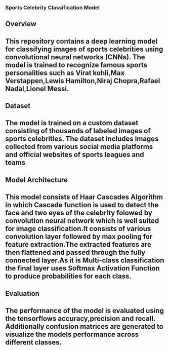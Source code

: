 <h3>Sports Celebrity Classification Model<h3>

<h2>Overview<h2>

This repository contains a deep learning model for classifying images of sports celebrities using convolutional neural networks (CNNs). The model is trained to recognize famous sports personalities such as Virat kohli,Max Verstappen,Lewis Hamilton,Niraj Chopra,Rafael Nadal,Lionel Messi.

<h2>Dataset<h2>

The model is trained on a custom dataset consisting of thousands of labeled images of sports celebrities. The dataset includes images collected from various social media platforms and official websites of sports leagues and teams

<h2>Model Architecture<h2>

This model consists of Haar Cascades Algorithm in which Cascade function is used to detect the face and two eyes of the celebrity folowed by convolution neural network which is well
suited for image classification.It consists of various convolution layer followed by max pooling for feature extraction.The extracted features are then flattened and passed through
the fully connected layer.As it is Multi-class classification the final layer uses Softmax Activation Function to produce probabilities for each class.

<h2>Evaluation<h2>

The performance of the model is evaluated using the tensorflows accuracy,precision and recall.
Additionally confusion matrices are generated to visualize the models performance across different classes.
